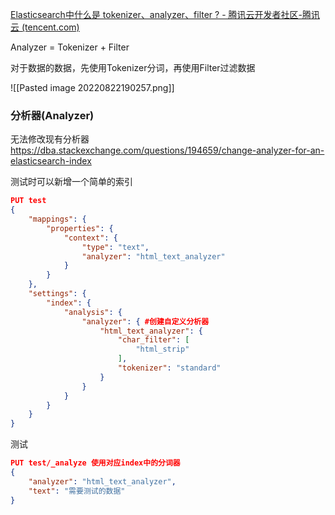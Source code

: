 [Elasticsearch中什么是 tokenizer、analyzer、filter ? - 腾讯云开发者社区-腾讯云 (tencent.com)](https://cloud.tencent.com/developer/article/1706529)

Analyzer = Tokenizer + Filter

对于数据的数据，先使用Tokenizer分词，再使用Filter过滤数据

![[Pasted image 20220822190257.png]]

### 分析器(Analyzer)
无法修改现有分析器
https://dba.stackexchange.com/questions/194659/change-analyzer-for-an-elasticsearch-index

测试时可以新增一个简单的索引
```json
PUT test
{
	"mappings": {
		"properties": {
			"context": {
				"type": "text",
				"analyzer": "html_text_analyzer"
			}
		}
	},
	"settings": {
		"index": {
			"analysis": {
				"analyzer": { #创建自定义分析器
					"html_text_analyzer": {
						"char_filter": [
							"html_strip"
						],
						"tokenizer": "standard"
					}
				}
			}
		}
	}
}
```
测试
```json
PUT test/_analyze 使用对应index中的分词器
{
	"analyzer": "html_text_analyzer",
	"text": "需要测试的数据"
}
```
